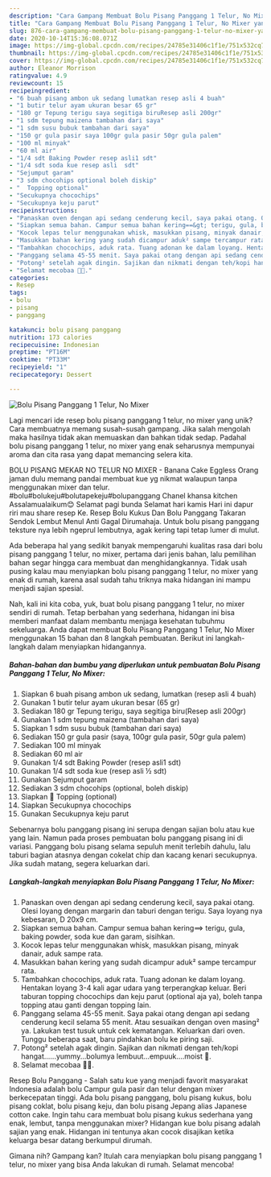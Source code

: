 ```yaml
---
description: "Cara Gampang Membuat Bolu Pisang Panggang 1 Telur, No Mixer yang Sempurna"
title: "Cara Gampang Membuat Bolu Pisang Panggang 1 Telur, No Mixer yang Sempurna"
slug: 876-cara-gampang-membuat-bolu-pisang-panggang-1-telur-no-mixer-yang-sempurna
date: 2020-10-14T15:36:08.071Z
image: https://img-global.cpcdn.com/recipes/24785e31406c1f1e/751x532cq70/bolu-pisang-panggang-1-telur-no-mixer-foto-resep-utama.jpg
thumbnail: https://img-global.cpcdn.com/recipes/24785e31406c1f1e/751x532cq70/bolu-pisang-panggang-1-telur-no-mixer-foto-resep-utama.jpg
cover: https://img-global.cpcdn.com/recipes/24785e31406c1f1e/751x532cq70/bolu-pisang-panggang-1-telur-no-mixer-foto-resep-utama.jpg
author: Eleanor Morrison
ratingvalue: 4.9
reviewcount: 15
recipeingredient:
- "6 buah pisang ambon uk sedang lumatkan resep asli 4 buah"
- "1 butir telur ayam ukuran besar 65 gr"
- "180 gr Tepung terigu saya segitiga biruResep asli 200gr"
- "1 sdm tepung maizena tambahan dari saya"
- "1 sdm susu bubuk tambahan dari saya"
- "150 gr gula pasir saya 100gr gula pasir 50gr gula palem"
- "100 ml minyak"
- "60 ml air"
- "1/4 sdt Baking Powder resep asli1 sdt"
- "1/4 sdt soda kue resep asli  sdt"
- "Sejumput garam"
- "3 sdm chocohips optional boleh diskip"
- "  Topping optional"
- "Secukupnya chocochips"
- "Secukupnya keju parut"
recipeinstructions:
- "Panaskan oven dengan api sedang cenderung kecil, saya pakai otang. Olesi loyang dengan margarin dan taburi dengan terigu. Saya loyang nya kebesaran, D 20x9 cm."
- "Siapkan semua bahan. Campur semua bahan kering==&gt; terigu, gula, baking powder, soda kue dan garam, sisihkan."
- "Kocok lepas telur menggunakan whisk, masukkan pisang, minyak danair, aduk sampe rata."
- "Masukkan bahan kering yang sudah dicampur aduk² sampe tercampur rata."
- "Tambahkan chocochips, aduk rata. Tuang adonan ke dalam loyang. Hentakan loyang 3-4 kali agar udara yang terperangkap keluar. Beri taburan topping chocochips dan keju parut (optional aja ya), boleh tanpa topping atau ganti dengan topping lain."
- "Panggang selama 45-55 menit. Saya pakai otang dengan api sedang cenderung kecil selama 55 menit. Atau sesuaikan dengan oven masing² ya. Lakukan test tusuk untuk cek kematangan. Keluarkan dari oven. Tunggu beberapa saat, baru pindahkan bolu ke piring saji."
- "Potong² setelah agak dingin. Sajikan dan nikmati dengan teh/kopi hangat......yummy...bolumya lembuut...empuuk....moist 🤤."
- "Selamat mecobaa 🤗🥰."
categories:
- Resep
tags:
- bolu
- pisang
- panggang

katakunci: bolu pisang panggang 
nutrition: 173 calories
recipecuisine: Indonesian
preptime: "PT16M"
cooktime: "PT33M"
recipeyield: "1"
recipecategory: Dessert

---
```



![Bolu Pisang Panggang 1 Telur, No Mixer](https://img-global.cpcdn.com/recipes/24785e31406c1f1e/751x532cq70/bolu-pisang-panggang-1-telur-no-mixer-foto-resep-utama.jpg)

Lagi mencari ide resep bolu pisang panggang 1 telur, no mixer yang unik? Cara membuatnya memang susah-susah gampang. Jika salah mengolah maka hasilnya tidak akan memuaskan dan bahkan tidak sedap. Padahal bolu pisang panggang 1 telur, no mixer yang enak seharusnya mempunyai aroma dan cita rasa yang dapat memancing selera kita.

BOLU PISANG MEKAR NO TELUR NO MIXER - Banana Cake Eggless Orang jaman dulu memang pandai membuat kue yg nikmat walaupun tanpa menggunakan mixer dan telur. #bolu#bolukeju#bolutapekeju#bolupanggang Chanel khansa kitchen Assalamualaikum😊 Selamat pagi bunda Selamat hari kamis Hari ini dapur riri mau share resep Ke. Resep Bolu Kukus Dan Bolu Panggang Takaran Sendok Lembut Menul Anti Gagal Dirumahaja. Untuk bolu pisang panggang teksture nya lebih ngeprul lembutnya, agak kering tapi tetap lumer di mulut.

Ada beberapa hal yang sedikit banyak mempengaruhi kualitas rasa dari bolu pisang panggang 1 telur, no mixer, pertama dari jenis bahan, lalu pemilihan bahan segar hingga cara membuat dan menghidangkannya. Tidak usah pusing kalau mau menyiapkan bolu pisang panggang 1 telur, no mixer yang enak di rumah, karena asal sudah tahu triknya maka hidangan ini mampu menjadi sajian spesial.


Nah, kali ini kita coba, yuk, buat bolu pisang panggang 1 telur, no mixer sendiri di rumah. Tetap berbahan yang sederhana, hidangan ini bisa memberi manfaat dalam membantu menjaga kesehatan tubuhmu sekeluarga. Anda dapat membuat Bolu Pisang Panggang 1 Telur, No Mixer menggunakan 15 bahan dan 8 langkah pembuatan. Berikut ini langkah-langkah dalam menyiapkan hidangannya.

<!--inarticleads1-->

##### Bahan-bahan dan bumbu yang diperlukan untuk pembuatan Bolu Pisang Panggang 1 Telur, No Mixer:

1. Siapkan 6 buah pisang ambon uk sedang, lumatkan (resep asli 4 buah)
1. Gunakan 1 butir telur ayam ukuran besar (65 gr)
1. Sediakan 180 gr Tepung terigu, saya segitiga biru(Resep asli 200gr)
1. Gunakan 1 sdm tepung maizena (tambahan dari saya)
1. Siapkan 1 sdm susu bubuk (tambahan dari saya)
1. Sediakan 150 gr gula pasir (saya, 100gr gula pasir, 50gr gula palem)
1. Sediakan 100 ml minyak
1. Sediakan 60 ml air
1. Gunakan 1/4 sdt Baking Powder (resep asli1 sdt)
1. Gunakan 1/4 sdt soda kue (resep asli ½ sdt)
1. Gunakan Sejumput garam
1. Sediakan 3 sdm chocohips (optional, boleh diskip)
1. Siapkan  🌼 Topping (optional)
1. Siapkan Secukupnya chocochips
1. Gunakan Secukupnya keju parut


Sebenarnya bolu panggang pisang ini serupa dengan sajian bolu atau kue yang lain. Namun pada proses pembuatan bolu panggang pisang ini di variasi. Panggang bolu pisang selama sepuluh menit terlebih dahulu, lalu taburi bagian atasnya dengan cokelat chip dan kacang kenari secukupnya. Jika sudah matang, segera keluarkan dari. 

<!--inarticleads2-->

##### Langkah-langkah menyiapkan Bolu Pisang Panggang 1 Telur, No Mixer:

1. Panaskan oven dengan api sedang cenderung kecil, saya pakai otang. Olesi loyang dengan margarin dan taburi dengan terigu. Saya loyang nya kebesaran, D 20x9 cm.
1. Siapkan semua bahan. Campur semua bahan kering==&gt; terigu, gula, baking powder, soda kue dan garam, sisihkan.
1. Kocok lepas telur menggunakan whisk, masukkan pisang, minyak danair, aduk sampe rata.
1. Masukkan bahan kering yang sudah dicampur aduk² sampe tercampur rata.
1. Tambahkan chocochips, aduk rata. Tuang adonan ke dalam loyang. Hentakan loyang 3-4 kali agar udara yang terperangkap keluar. Beri taburan topping chocochips dan keju parut (optional aja ya), boleh tanpa topping atau ganti dengan topping lain.
1. Panggang selama 45-55 menit. Saya pakai otang dengan api sedang cenderung kecil selama 55 menit. Atau sesuaikan dengan oven masing² ya. Lakukan test tusuk untuk cek kematangan. Keluarkan dari oven. Tunggu beberapa saat, baru pindahkan bolu ke piring saji.
1. Potong² setelah agak dingin. Sajikan dan nikmati dengan teh/kopi hangat......yummy...bolumya lembuut...empuuk....moist 🤤.
1. Selamat mecobaa 🤗🥰.


Resep Bolu Panggang - Salah satu kue yang menjadi favorit masyarakat Indonesia adalah bolu Campur gula pasir dan telur dengan mixer berkecepatan tinggi. Ada bolu pisang panggang, bolu pisang kukus, bolu pisang coklat, bolu pisang keju, dan bolu pisang Jepang alias Japanese cotton cake. Ingin tahu cara membuat bolu pisang kukus sederhana yang enak, lembut, tanpa menggunakan mixer? Hidangan kue bolu pisang adalah sajian yang enak. Hidangan ini tentunya akan cocok disajikan ketika keluarga besar datang berkumpul dirumah. 

Gimana nih? Gampang kan? Itulah cara menyiapkan bolu pisang panggang 1 telur, no mixer yang bisa Anda lakukan di rumah. Selamat mencoba!
